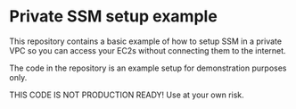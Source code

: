 # Private SSM setup example

This repository contains a basic example of how to setup SSM in a private VPC so you can access your EC2s without connecting them to the internet. 

The code in the repository is an example setup for demonstration purposes only. 

THIS CODE IS NOT PRODUCTION READY! Use at your own risk. 